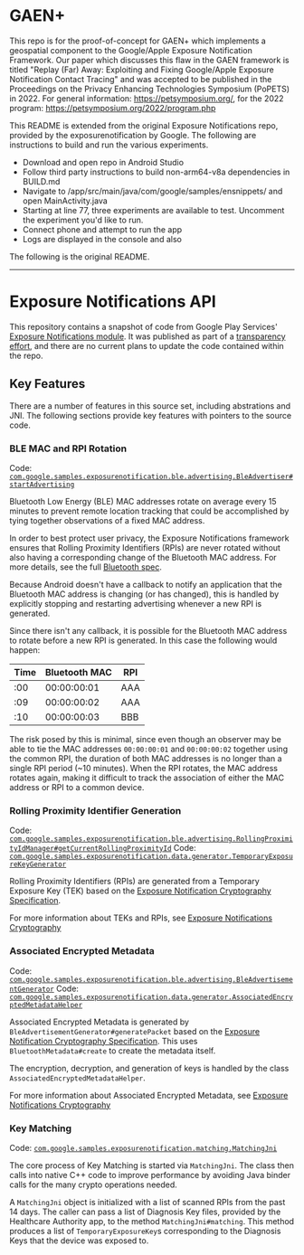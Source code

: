 # GAEN+

This repo is for the proof-of-concept for GAEN+ which implements a geospatial component to the Google/Apple Exposure Notification Framework. Our paper which discusses this flaw in the GAEN framework is titled "Replay (Far) Away: Exploiting and Fixing Google/Apple Exposure Notification Contact Tracing" and was accepted to be published in the Proceedings on the Privacy Enhancing Technologies Symposium (PoPETS) in 2022. For general information: https://petsymposium.org/, for the 2022 program: https://petsymposium.org/2022/program.php

This README is extended from the original Exposure Notifications repo, provided by  the exposurenotification by Google. The following are instructions to build and run the various experiments.

- Download and open repo in Android Studio
- Follow third party instructions to build non-arm64-v8a dependencies in BUILD.md
- Navigate to <project root>/app/src/main/java/com/google/samples/ensnippets/ and open MainActivity.java
- Starting at line 77, three experiments are available to test. Uncomment the experiment you'd like to run.
- Connect phone and attempt to run the app
- Logs are displayed in the console and also

The following is the original README.

---
# Exposure Notifications API

This repository contains a snapshot of code from Google Play Services' [Exposure Notifications
 module][1]. It was published as part of a [transparency effort][5], and there are no current
 plans to update the code contained within the repo.

## Key Features

There are a number of features in this source set, including abstrations and JNI. The following sections provide key features with pointers to the source code.

### BLE MAC and RPI Rotation

Code: [`com.google.samples.exposurenotification.ble.advertising.BleAdvertiser#startAdvertising`][2]

Bluetooth Low Energy (BLE) MAC addresses rotate on average every 15 minutes to prevent remote location tracking that could be accomplished by tying together observations of a fixed MAC address.

In order to best protect user privacy, the Exposure Notifications framework ensures that Rolling
Proximity Identifiers (RPIs) are never rotated without also having a corresponding change of the
Bluetooth MAC address. For more details, see the full [Bluetooth spec][3].

Because Android doesn't have a callback to notify an application that the Bluetooth MAC address
is changing (or has changed), this is handled by explicitly stopping and restarting advertising
whenever a new RPI is generated.

Since there isn't any callback, it is possible for the Bluetooth MAC address to rotate
before a new RPI is generated. In this case the following would happen:

|Time | Bluetooth MAC | RPI |
|-----|---------------|-----|
| :00 | 00:00:00:01   | AAA |
| :09 | 00:00:00:02   | AAA |
| :10 | 00:00:00:03   | BBB |

The risk posed by this is minimal, since even though an observer may be able to tie the MAC
addresses `00:00:00:01` and `00:00:00:02` together using the common RPI, the duration of both
MAC addresses is no longer than a single RPI period (~10 minutes). When the RPI rotates, the
MAC address rotates again, making it difficult to track the association of either the MAC
address or RPI to a common device.

### Rolling Proximity Identifier Generation

Code: [`com.google.samples.exposurenotification.ble.advertising.RollingProximityIdManager#getCurrentRollingProximityId`](exposurenotification/src/main/java/com/google/samples/exposurenotification/ble/advertising/RollingProximityIdManager.java)
Code: [`com.google.samples.exposurenotification.data.generator.TemporaryExposureKeyGenerator`](exposurenotification/src/main/java/com/google/samples/exposurenotification/data/generator/TemporaryExposureKeyGenerator.java)

Rolling Proximity Identifiers (RPIs) are generated from a Temporary Exposure Key (TEK) based on the
[Exposure Notification Cryptography Specification][4].

For more information about TEKs and RPIs, see [Exposure Notifications Cryptography](CRYPTO.md#Temporary-Exposure-Key)

### Associated Encrypted Metadata

Code: [`com.google.samples.exposurenotification.ble.advertising.BleAdvertisementGenerator`](exposurenotification/src/main/java/com/google/samples/exposurenotification/ble/advertising/BleAdvertisementGenerator.java)
Code: [`com.google.samples.exposurenotification.data.generator.AssociatedEncryptedMetadataHelper`](exposurenotification/src/main/java/com/google/samples/exposurenotification/data/generator/AssociatedEncryptedMetadataHelper.java)

Associated Encrypted Metadata is generated by `BleAdvertisementGenerator#generatePacket` based on the
[Exposure Notification Cryptography Specification][4]. This 
uses `BluetoothMetadata#create` to create the metadata itself.

The encryption, decryption, and generation of keys is handled by the
class `AssociatedEncryptedMetadataHelper`.

For more information about Associated Encrypted Metadata, see [Exposure Notifications Cryptography](CRYPTO.md#Associated-Encrypted-Metadata)

### Key Matching

Code: [`com.google.samples.exposurenotification.matching.MatchingJni`](exposurenotification/src/main/java/com/google/samples/exposurenotification/matching/MatchingJni.java)

The core process of Key Matching is started via `MatchingJni`. The class then calls into native C++ code to improve performance by avoiding Java binder calls for the many crypto operations needed.

A `MatchingJni` object is initialized with a list of scanned RPIs from the past 14 days. The caller can pass a list of Diagnosis Key files, provided by the Healthcare Authority app, to the method `MatchingJni#matching`. This method produces a list of `TemporaryExposureKey`s corresponding to the Diagnosis Keys that the device was exposed to.

[1]: https://developers.google.com/android/exposure-notifications/exposure-notifications-api
[2]: exposurenotification/src/main/java/com/google/samples/exposurenotification/ble/advertising/BleAdvertiser.java
[3]: https://blog.google/documents/70/Exposure_Notification_-_Bluetooth_Specification_v1.2.2.pdf
[4]: https://blog.google/documents/69/Exposure_Notification_-_Cryptography_Specification_v1.2.1.pdf
[5]: https://blog.google/inside-google/company-announcements/update-exposure-notifications/

